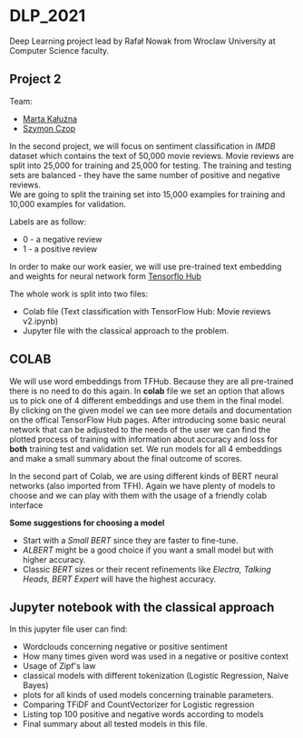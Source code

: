
# DLP_2021
Deep Learning project lead by Rafał Nowak from Wroclaw University at Computer Science faculty.

## Project 2 

Team: 

* [Marta Kałużna](https://github.com/mkaluzna)
* [Szymon Czop](https://github.com/szymonczop) 

In the second project, we will focus on sentiment classification in *IMDB* dataset which contains the text of 50,000 movie reviews.
Movie reviews are split into 25,000 for training and 25,000 for testing. The training and testing sets are balanced - they have the same number of positive and negative reviews.        
We are going to split the training set into 15,000 examples for training and 10,000 examples for validation.

Labels are as follow:

* 0 - a negative review
* 1 - a positive review

In order to make our work easier, we will use pre-trained text embedding and weights for neural network
form [Tensorflo Hub](https://www.tensorflow.org/hub)

The whole work is split into two files:

* Colab file (Text classification with TensorFlow Hub: Movie reviews v2.ipynb)
* Jupyter file with the classical approach to the problem.

## COLAB

We will use word embeddings from TFHub. Because they are all pre-trained there is no need to do this again. In **colab** file we set an option that allows us to pick one of 4 different embeddings and use them
in the final model. By clicking on the given model we can see more details and documentation on the offical TensorFlow Hub pages.
After introducing some basic neural network that can be adjusted to the needs of the user we can find the plotted process of training
with information about accuracy and loss for **both** training test and validation set. 
We run models for all 4 embeddings and make a small summary about the final outcome of scores. 

In the second part of Colab, we are using different kinds of BERT neural networks (also imported from TFH).
Again we have plenty of models to choose and we can play with them with the usage of a friendly colab interface

**Some suggestions for choosing a model**       
- Start with a *Small BERT* since they are faster to fine-tune.      
- *ALBERT* might be a good choice if you want a small model but with higher accuracy.       
- Classic *BERT* sizes or their recent refinements like *Electra, Talking Heads, BERT Expert* will have the highest accuracy.

## Jupyter notebook with the classical approach
In this jupyter file user can find:

* Wordclouds concerning negative or positive sentiment
* How many times given word was used in a negative or positive context 
* Usage of Zipf's law
* classical models with different tokenization (Logistic Regression, Naive Bayes)
* plots for all kinds of used models concerning trainable parameters.
* Comparing TFiDF and CountVectorizer for Logistic regression
* Listing top 100 positive and negative words according to models
* Final summary about all tested models in this file.



